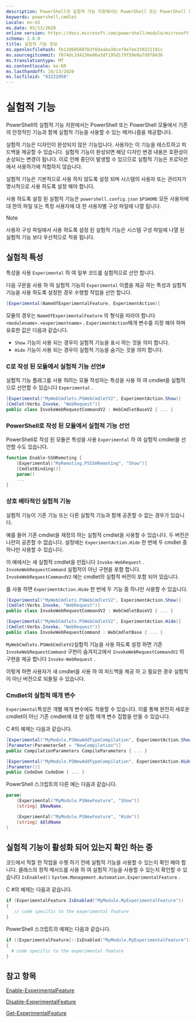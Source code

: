 ```yaml
---
description: PowerShell의 실험적 기능 지원에서는 PowerShell 또는 PowerShell 모듈에서 기존의 안정적인 기능과 함께 실험적 기능을 사용할 수 있는 메커니즘을 제공합니다.
keywords: powershell,cmdlet
Locale: en-US
ms.date: 03/13/2020
online version: https://docs.microsoft.com/powershell/module/microsoft.powershell.core/about/about_experimental_features?view=powershell-7.1&WT.mc_id=ps-gethelp
schema: 2.0.0
title: 실험적 기능 정보
ms.openlocfilehash: fb13d605607b3f6daaba30cef9e7ee339221191c
ms.sourcegitcommit: f874dc1d4236e06a3df195d179f59e0a7d9f8436
ms.translationtype: MT
ms.contentlocale: ko-KR
ms.lasthandoff: 10/13/2020
ms.locfileid: "93222050"
---
```

# <a name="experimental-features"></a>실험적 기능

PowerShell의 실험적 기능 지원에서는 PowerShell 또는 PowerShell 모듈에서 기존의 안정적인 기능과 함께 실험적 기능을 사용할 수 있는 메커니즘을 제공합니다.

실험적 기능은 디자인이 완성되지 않은 기능입니다. 사용자는 이 기능을 테스트하고 피드백을 제공할 수 있습니다. 실험적 기능이 완성되면 해당 디자인 변경 내용은 호환성이 손상되는 변경이 됩니다. 이로 인해 중단이 발생할 수 있으므로 실험적 기능은 프로덕션에서 사용하기에 적합하지 않습니다.

실험적 기능은 기본적으로 사용 하지 않도록 설정 되며 시스템의 사용자 또는 관리자가 명시적으로 사용 하도록 설정 해야 합니다.

사용 하도록 설정 된 실험적 기능은 `powershell.config.json` `$PSHOME` 모든 사용자에 대 한의 파일 또는 특정 사용자에 대 한 사용자별 구성 파일에 나열 됩니다.

> [!NOTE]
> 사용자 구성 파일에서 사용 하도록 설정 된 실험적 기능은 시스템 구성 파일에 나열 된 실험적 기능 보다 우선적으로 적용 됩니다.

## <a name="the-experimental-attribute"></a>실험적 특성

특성을 사용 `Experimental` 하 여 일부 코드를 실험적으로 선언 합니다.

다음 구문을 사용 하 여 실험적 기능의 `Experimental` 이름을 제공 하는 특성과 실험적 기능을 사용 하도록 설정한 경우 수행할 작업을 선언 합니다.

```csharp
[Experimental(NameOfExperimentalFeature, ExperimentAction)]
```

모듈의 경우는 `NameOfExperimentalFeature` 의 형식을 따라야 합니다 `<modulename>.<experimentname>` . `ExperimentAction`매개 변수를 지정 해야 하며 유효한 값은 다음과 같습니다.

- `Show` 기능이 사용 되는 경우이 실험적 기능을 표시 하는 것을 의미 합니다.
- `Hide` 기능이 사용 되는 경우이 실험적 기능을 숨기는 것을 의미 합니다.

### <a name="declaring-experimental-features-in-modules-written-in-c"></a>C로 작성 된 모듈에서 실험적 기능 선언\#

실험적 기능 플래그를 사용 하려는 모듈 작성자는 특성을 사용 하 여 cmdlet을 실험적으로 선언할 수 있습니다 `Experimental` .

```csharp
[Experimental("MyWebCmdlets.PSWebCmdletV2", ExperimentAction.Show)]
[Cmdlet(Verbs.Invoke, "WebRequest")]
public class InvokeWebRequestCommandV2 : WebCmdletBaseV2 { ... }
```

### <a name="declaring-experimental-features-in-modules-written-in-powershell"></a>PowerShell로 작성 된 모듈에서 실험적 기능 선언

PowerShell로 작성 된 모듈은 특성을 사용 `Experimental` 하 여 실험적 cmdlet을 선언할 수도 있습니다.

```powershell
function Enable-SSHRemoting {
    [Experimental("MyRemoting.PSSSHRemoting", "Show")]
    [CmdletBinding()]
    param()
    ...
}
```

### <a name="mutually-exclusive-experimental-features"></a>상호 배타적인 실험적 기능

실험적 기능이 기존 기능 또는 다른 실험적 기능과 함께 공존할 수 없는 경우가 있습니다.

예를 들어 기존 cmdlet을 재정의 하는 실험적 cmdlet을 사용할 수 있습니다. 두 버전은 나란히 공존할 수 없습니다. 설정에는 `ExperimentAction.Hide` 한 번에 두 cmdlet 중 하나만 사용할 수 있습니다.

이 예에서는 새 실험적 cmdlet을 만듭니다 `Invoke-WebRequest` .
`InvokeWebRequestCommand` 실험적이 아닌 구현을 포함 합니다.
`InvokeWebRequestCommandV2` 에는 cmdlet의 실험적 버전이 포함 되어 있습니다.

를 사용 하면 `ExperimentAction.Hide` 한 번에 두 기능 중 하나만 사용할 수 있습니다.

```csharp
[Experimental("MyWebCmdlets.PSWebCmdletV2", ExperimentAction.Show)]
[Cmdlet(Verbs.Invoke, "WebRequest")]
public class InvokeWebRequestCommandV2 : WebCmdletBaseV2 { ... }

[Experimental("MyWebCmdlets.PSWebCmdletV2", ExperimentAction.Hide)]
[Cmdlet(Verbs.Invoke, "WebRequest")]
public class InvokeWebRequestCommand : WebCmdletBase { ... }
```

`MyWebCmdlets.PSWebCmdletV2`실험적 기능을 사용 하도록 설정 하면 기존 `InvokeWebRequestCommand` 구현이 숨겨지고에서 `InvokeWebRequestCommandV2` 의 구현을 제공 합니다 `Invoke-WebRequest` .

이렇게 하면 사용자가 새 cmdlet을 사용 하 여 피드백을 제공 하 고 필요한 경우 실험적이 아닌 버전으로 되돌릴 수 있습니다.

### <a name="experimental-parameters-in-cmdlets"></a>Cmdlet의 실험적 매개 변수

`Experimental`특성은 개별 매개 변수에도 적용할 수 있습니다. 이를 통해 완전히 새로운 cmdlet이 아닌 기존 cmdlet에 대 한 실험 매개 변수 집합을 만들 수 있습니다.

C #의 예제는 다음과 같습니다.

```csharp
[Experimental("MyModule.PSNewAddTypeCompilation", ExperimentAction.Show)]
[Parameter(ParameterSet = "NewCompilation")]
public CompilationParameters CompileParameters { ... }

[Experimental("MyModule.PSNewAddTypeCompilation", ExperimentAction.Hide)]
[Parameter()]
public CodeDom CodeDom { ... }
```

PowerShell 스크립트의 다른 예는 다음과 같습니다.

```powershell
param(
    [Experimental("MyModule.PSNewFeature", "Show")]
    [string] $NewName,

    [Experimental("MyModule.PSNewFeature", "Hide")]
    [string] $OldName
)
```

## <a name="checking-if-an-experimental-feature-is-enabled"></a>실험적 기능이 활성화 되어 있는지 확인 하는 중

코드에서 적절 한 작업을 수행 하기 전에 실험적 기능을 사용할 수 있는지 확인 해야 합니다. 클래스의 정적 메서드를 사용 하 여 실험적 기능을 사용할 수 있는지 확인할 수 있습니다 `IsEnabled()` `System.Management.Automation.ExperimentalFeature` .

C #의 예제는 다음과 같습니다.

```csharp
if (ExperimentalFeature.IsEnabled("MyModule.MyExperimentalFeature"))
{
   // code specific to the experimental feature
}
```

PowerShell 스크립트의 예제는 다음과 같습니다.

```powershell
if ([ExperimentalFeature]::IsEnabled("MyModule.MyExperimentalFeature"))
{
  # code specific to the experimental feature
}
```

## <a name="see-also"></a>참고 항목

[Enable-ExperimentalFeature](xref:Microsoft.PowerShell.Core.Enable-ExperimentalFeature)

[Disable-ExperimentalFeature](xref:Microsoft.PowerShell.Core.Disable-ExperimentalFeature)

[Get-ExperimentalFeature](xref:Microsoft.PowerShell.Core.Get-ExperimentalFeature)

